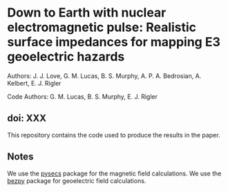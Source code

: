 # Down to Earth with nuclear electromagnetic pulse: Realistic surface impedances for mapping E3 geoelectric hazards

Authors: J. J. Love, G. M. Lucas, B. S. Murphy,  A. P. A. Bedrosian, A. Kelbert, E. J. Rigler

Code Authors: G. M. Lucas, B. S. Murphy, E. J. Rigler

## doi: XXX

This repository contains the code used to produce the results in the paper.

## Notes

We use the [pysecs](https://github.com/greglucas/pysecs) package for the magnetic field calculations.
We use the [bezpy](https://github.com/greglucas/bezpy) package for geoelectric field calculations.
